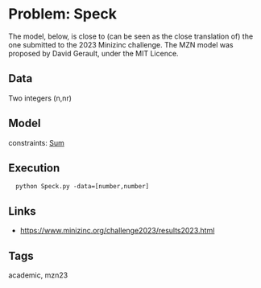 # Problem: Speck

The model, below, is close to (can be seen as the close translation of) the one submitted to the 2023 Minizinc challenge.
The MZN model was proposed by David Gerault, under the MIT Licence.

## Data
  Two integers (n,nr)

## Model
  constraints: [Sum](https://pycsp.org/documentation/constraints/Sum)

## Execution
```
  python Speck.py -data=[number,number]
```

## Links
  - https://www.minizinc.org/challenge2023/results2023.html

## Tags
  academic, mzn23
